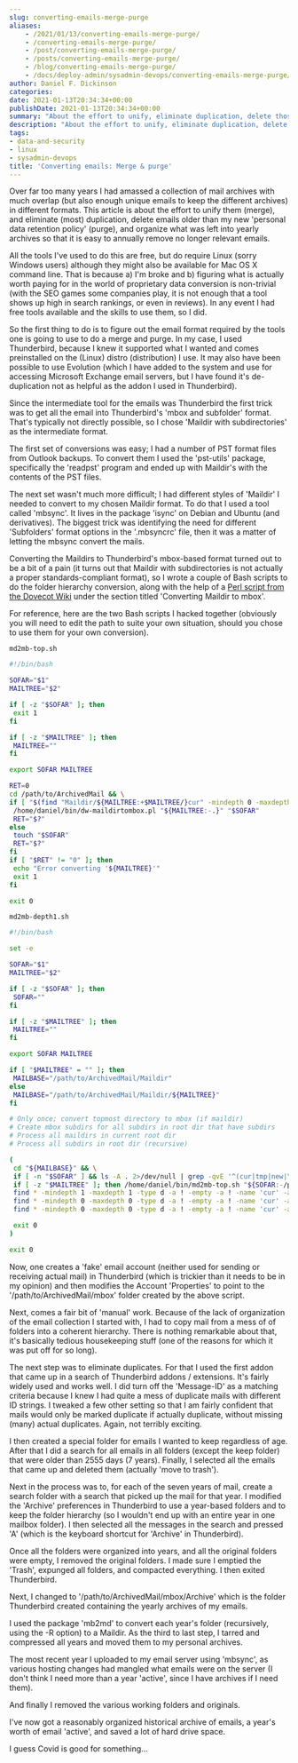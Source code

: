 ```yaml
---
slug: converting-emails-merge-purge
aliases:
    - /2021/01/13/converting-emails-merge-purge/
    - /converting-emails-merge-purge/
    - /post/converting-emails-merge-purge/
    - /posts/converting-emails-merge-purge/
    - /blog/converting-emails-merge-purge/
    - /docs/deploy-admin/sysadmin-devops/converting-emails-merge-purge/
author: Daniel F. Dickinson
categories:
date: 2021-01-13T20:34:34+00:00
publishDate: 2021-01-13T20:34:34+00:00
summary: "About the effort to unify, eliminate duplication, delete those older than my 'data retention policy', and organize the rest into yearly archives."
description: "About the effort to unify, eliminate duplication, delete those older than my 'data retention policy', and organize the rest into yearly archives."
tags:
- data-and-security
- linux
- sysadmin-devops
title: 'Converting emails: Merge & purge'
---
```


Over far too many years I had amassed a collection of mail archives with much overlap (but also enough unique emails to keep the different archives) in different formats. This article is about the effort to unify them (merge), and eliminate (most) duplication, delete emails older than my new 'personal data retention policy' (purge), and organize what was left into yearly archives so that it is easy to annually remove no longer relevant emails.

All the tools I've used to do this are free, but do require Linux (sorry Windows users) although they might also be available for Mac OS X command line. That is because a) I'm broke and b) figuring what is actually worth paying for in the world of proprietary data conversion is non-trivial (with the SEO games some companies play, it is not enough that a tool shows up high in search rankings, or even in reviews). In any event I had free tools available and the skills to use them, so I did.

So the first thing to do is to figure out the email format required by the tools one is going to use to do a merge and purge. In my case, I used Thunderbird, because I knew it supported what I wanted and comes preinstalled on the (Linux) distro (distribution) I use. It may also have been possible to use Evolution (which I have added to the system and use for accessing Microsoft Exchange email servers, but I have found it's de-duplication not as helpful as the addon I used in Thunderbird).

Since the intermediate tool for the emails was Thunderbird the first trick was to get all the email into Thunderbird's 'mbox and subfolder' format. That's typically not directly possible, so I chose 'Maildir with subdirectories' as the intermediate format.

The first set of conversions was easy; I had a number of PST format files from Outlook backups. To convert them I used the 'pst-utils' package, specifically the 'readpst' program and ended up with Maildir's with the contents of the PST files.

The next set wasn't much more difficult; I had different styles of 'Maildir' I needed to convert to my chosen Maildir format. To do that I used a tool called 'mbsync'. It lives in the package 'isync' on Debian and Ubuntu (and derivatives). The biggest trick was identifying the need for different 'Subfolders' format options in the '.mbsyncrc' file, then it was a matter of letting the mbsync convert the mails.

Converting the Maildirs to Thunderbird's mbox-based format turned out to be a bit of a pain (it turns out that Maildir with subdirectories is not actually a proper standards-compliant format), so I wrote a couple of Bash scripts to do the folder hierarchy conversion, along with the help of a [Perl script from the Dovecot Wiki](https://wiki.dovecot.org/Migration/MailFormat) under the section titled 'Converting Maildir to mbox'.

For reference, here are the two Bash scripts I hacked together (obviously you will need to edit the path to suite your own situation, should you chose to use them for your own conversion).

``md2mb-top.sh``

```bash
#!/bin/bash

SOFAR="$1"
MAILTREE="$2"

if [ -z "$SOFAR" ]; then
 exit 1
fi

if [ -z "$MAILTREE" ]; then
 MAILTREE=""
fi

export SOFAR MAILTREE

RET=0
cd /path/to/ArchivedMail && \
if [ "$(find "Maildir/${MAILTREE:+$MAILTREE/}cur" -mindepth 0 -maxdepth 0 -type d -a ! -empty 2>/dev/null)" = "Maildir/${MAILTREE:+$MAILTREE/}cur" ]; then
 /home/daniel/bin/dw-maildirtombox.pl "${MAILTREE:-.}" "$SOFAR"
 RET="$?"
else
 touch "$SOFAR"
 RET="$?"
fi
if [ "$RET" != "0" ]; then
 echo "Error converting '${MAILTREE}'"
 exit 1
fi

exit 0
```

``md2mb-depth1.sh``

```bash
#!/bin/bash

set -e

SOFAR="$1"
MAILTREE="$2"

if [ -z "$SOFAR" ]; then
 SOFAR=""
fi

if [ -z "$MAILTREE" ]; then
 MAILTREE=""
fi

export SOFAR MAILTREE

if [ "$MAILTREE" = "" ]; then
 MAILBASE="/path/to/ArchivedMail/Maildir"
else
 MAILBASE="/path/to/ArchivedMail/Maildir/${MAILTREE}"
fi

# Only once; convert topmost directory to mbox (if maildir)
# Create mbox subdirs for all subdirs in root dir that have subdirs
# Process all maildirs in current root dir
# Process all subdirs in root dir (recursive)

(
 cd "${MAILBASE}" && \
 if [ -n "$SOFAR" ] && ls -A . 2>/dev/null | grep -qvE '^(cur|tmp|new|\.uidvalidity)$'; then mkdir -p "${SOFAR}"; fi && \
 if [ -z "$MAILTREE" ]; then /home/daniel/bin/md2mb-top.sh "${SOFAR:-/path/to/ArchivedMail/mbox/INBOX}" "$MAILTREE"; fi && \
 find * -mindepth 1 -maxdepth 1 -type d -a ! -empty -a ! -name 'cur' -a ! -name 'tmp' -a ! -name 'new' -execdir sh -c "mkdir -p '${SOFAR:-/path/to/ArchivedMail/mbox}'/'$(dirname '{}')'.sbd" \; && \
 find * -mindepth 0 -maxdepth 0 -type d -a ! -empty -a ! -name 'cur' -a ! -name 'tmp' -a ! -name 'new' -execdir sh -c "/home/daniel/bin/md2mb-top.sh '${SOFAR:-/path/to/ArchivedMail/mbox}'/'{}' '${MAILTREE:+$MAILTREE/}''{}'" \; && \
 find * -mindepth 0 -maxdepth 0 -type d -a ! -empty -a ! -name 'cur' -a ! -name 'tmp' -a ! -name 'new' -execdir sh -c "if ls -A '{}' 2>/dev/null | grep -qvE '^(cur|tmp|new|\.uidvalidity)$'; then /home/daniel/bin/md2mb-depth1.sh '${SOFAR:-/path/to/ArchivedMail/mbox}'/'{}'.sbd '${MAILTREE:+$MAILTREE/}''{}'; fi" \;

 exit 0
)

exit 0
```

Now, one creates a 'fake' email account (neither used for sending or receiving actual mail) in Thunderbird (which is trickier than it needs to be in my opinion) and then modifies the Account 'Properties' to point to the '/path/to/ArchivedMail/mbox' folder created by the above script.

Next, comes a fair bit of 'manual' work. Because of the lack of organization of the email collection I started with, I had to copy mail from a mess of of folders into a coherent hierarchy. There is nothing remarkable about that, it's basically tedious housekeeping stuff (one of the reasons for which it was put off for so long).

The next step was to eliminate duplicates. For that I used the first addon that came up in a search of Thunderbird addons / extensions. It's fairly widely used and works well. I did turn off the 'Message-ID' as a matching criteria because I knew I had quite a mess of duplicate mails with different ID strings. I tweaked a few other setting so that I am fairly confident that mails would only be marked duplicate if actually duplicate, without missing (many) actual duplicates. Again, not terribly exciting.

I then created a special folder for emails I wanted to keep regardless of age. After that I did a search for all emails in all folders (except the keep folder) that were older than 2555 days (7 years). Finally, I selected all the emails that came up and deleted them (actually 'move to trash').

Next in the process was to, for each of the seven years of mail, create a search folder with a search that picked up the mail for that year. I modified the 'Archive' preferences in Thunderbird to use a year-based folders and to keep the folder hierarchy (so I wouldn't end up with an entire year in one mailbox folder). I then selected all the messages in the search and pressed 'A' (which is the keyboard shortcut for 'Archive' in Thunderbird).

Once all the folders were organized into years, and all the original folders were empty, I removed the original folders. I made sure I emptied the 'Trash', expunged all folders, and compacted everything. I then exited Thunderbird.

Next, I changed to '/path/to/ArchivedMail/mbox/Archive' which is the folder Thunderbird created containing the yearly archives of my emails.

I used the package 'mb2md' to convert each year's folder (recursively, using the -R option) to a Maildir. As the third to last step, I tarred and compressed all years and moved them to my personal archives.

The most recent year I uploaded to my email server using 'mbsync', as various hosting changes had mangled what emails were on the server (I don't think I need more than a year 'active', since I have archives if I need them).

And finally I removed the various working folders and originals.

I've now got a reasonably organized historical archive of emails, a year's worth of email 'active', and saved a lot of hard drive space.

I guess Covid is good for something...
